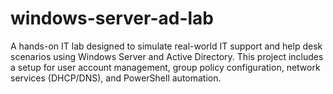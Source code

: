 # windows-server-ad-lab
A hands-on IT lab designed to simulate real-world IT support and help desk scenarios using Windows Server and Active Directory. This project includes a setup for user account management, group policy configuration, network services (DHCP/DNS), and PowerShell automation.

